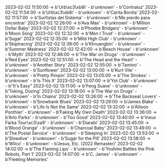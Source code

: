 2023-02-02 11:50:00 -> b'Urb\xc3\xb8i' - b'unknown' - b'Contraluz'
2023-02-02 11:54:00 -> b'Urb\xc3\xb8i' - b'unknown' - b'Carita Bonita'
2023-02-02 11:57:00 -> b'Surfistas del Sistema' - b'unknown' - b'Me pierdo para encontrar'
2023-02-02 12:26:00 -> b'Ava Max' - b'unknown' - b'Million Dollar Baby'
2023-02-02 12:27:00 -> b'Phoebe Bridgers' - b'unknown' - b'Moon Song'
2023-02-02 12:32:00 -> b'Men I Trust' - b'unknown' - b'Sugar'
2023-02-02 12:35:00 -> b'Mild High Club' - b'unknown' - b'Skiptracing'
2023-02-02 12:38:00 -> b'Khruangbin' - b'unknown' - b'Summer Madness'
2023-02-02 12:42:00 -> b'Beach House' - b'unknown' - b'Myth'
2023-02-02 12:46:00 -> b'The War on Drugs' - b'unknown' - b'Red Eyes'
2023-02-02 12:51:00 -> b'The Head and the Heart' - b'unknown' - b'Another Story'
2023-02-02 12:55:00 -> b'Tamino' - b'unknown' - b'Sunflower'
2023-02-02 13:00:00 -> b'Kurt Vile' - b'unknown' - b'Pretty Pimpin'
2023-02-02 13:05:00 -> b'The Strokes' - b'unknown' - b'Is This It'
2023-02-02 13:07:00 -> b'Yot Club' - b'unknown' - b"It's Easy"
2023-02-02 13:11:00 -> b'Feng Suave' - b'unknown' - b'Toking, Dozing'
2023-02-02 13:18:00 -> b'The War on Drugs' - b'unknown' - b'In Chains'
2023-02-02 13:26:00 -> b'The Backseat Lovers' - b'unknown' - b'Snowbank Blues'
2023-02-02 13:29:00 -> b'James Blake' - b'unknown' - b'Life Is Not the Same'
2023-02-02 13:32:00 -> b'Allison Ponthier' - b'unknown' - b'Faking My Own Death'
2023-02-02 13:36:00 -> b'Arlo Parks' - b'unknown' - b'Too Good'
2023-02-02 13:40:00 -> b'Vieux Farka Tour\xc3\xa9' - b'unknown' - b'Diarabi'
2023-02-02 13:45:00 -> b'Blood Orange' - b'unknown' - b'Charcoal Baby'
2023-02-02 13:49:00 -> b'The Postal Service' - b'unknown' - b'Sleeping In'
2023-02-02 13:53:00 -> b'Slowdive' - b'unknown' - b'Sugar for the Pill'
2023-02-02 13:58:00 -> b'Wilco' - b'unknown' - b'Jesus, Etc. (2022 Remaster)'
2023-02-02 14:02:00 -> b'The Flaming Lips' - b'unknown' - b'Yoshimi Battles the Pink Robots, Part 1'
2023-02-02 14:07:00 -> b'C. James' - b'unknown' - b'Fleeting Memories'
